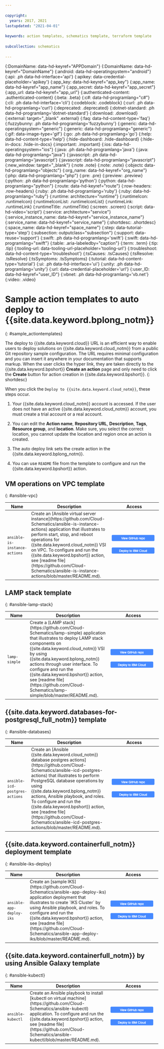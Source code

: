 ```yaml
---

copyright:
  years: 2017, 2021
lastupdated: "2021-04-01"

keywords: action templates, schematics template, terraform template

subcollection: schematics

---
```



{:DomainName: data-hd-keyref="APPDomain"}
{:DomainName: data-hd-keyref="DomainName"}
{:android: data-hd-operatingsystem="android"}
{:api: .ph data-hd-interface='api'}
{:apikey: data-credential-placeholder='apikey'}
{:app_key: data-hd-keyref="app_key"}
{:app_name: data-hd-keyref="app_name"}
{:app_secret: data-hd-keyref="app_secret"}
{:app_url: data-hd-keyref="app_url"}
{:authenticated-content: .authenticated-content}
{:beta: .beta}
{:c#: data-hd-programlang="c#"}
{:cli: .ph data-hd-interface='cli'}
{:codeblock: .codeblock}
{:curl: .ph data-hd-programlang='curl'}
{:deprecated: .deprecated}
{:dotnet-standard: .ph data-hd-programlang='dotnet-standard'}
{:download: .download}
{:external: target="_blank" .external}
{:faq: data-hd-content-type='faq'}
{:fuzzybunny: .ph data-hd-programlang='fuzzybunny'}
{:generic: data-hd-operatingsystem="generic"}
{:generic: data-hd-programlang="generic"}
{:gif: data-image-type='gif'}
{:go: .ph data-hd-programlang='go'}
{:help: data-hd-content-type='help'}
{:hide-dashboard: .hide-dashboard}
{:hide-in-docs: .hide-in-docs}
{:important: .important}
{:ios: data-hd-operatingsystem="ios"}
{:java: .ph data-hd-programlang='java'}
{:java: data-hd-programlang="java"}
{:javascript: .ph data-hd-programlang='javascript'}
{:javascript: data-hd-programlang="javascript"}
{:new_window: target="_blank"}
{:note .note}
{:note: .note}
{:objectc data-hd-programlang="objectc"}
{:org_name: data-hd-keyref="org_name"}
{:php: data-hd-programlang="php"}
{:pre: .pre}
{:preview: .preview}
{:python: .ph data-hd-programlang='python'}
{:python: data-hd-programlang="python"}
{:route: data-hd-keyref="route"}
{:row-headers: .row-headers}
{:ruby: .ph data-hd-programlang='ruby'}
{:ruby: data-hd-programlang="ruby"}
{:runtime: architecture="runtime"}
{:runtimeIcon: .runtimeIcon}
{:runtimeIconList: .runtimeIconList}
{:runtimeLink: .runtimeLink}
{:runtimeTitle: .runtimeTitle}
{:screen: .screen}
{:script: data-hd-video='script'}
{:service: architecture="service"}
{:service_instance_name: data-hd-keyref="service_instance_name"}
{:service_name: data-hd-keyref="service_name"}
{:shortdesc: .shortdesc}
{:space_name: data-hd-keyref="space_name"}
{:step: data-tutorial-type='step'}
{:subsection: outputclass="subsection"}
{:support: data-reuse='support'}
{:swift: .ph data-hd-programlang='swift'}
{:swift: data-hd-programlang="swift"}
{:table: .aria-labeledby="caption"}
{:term: .term}
{:tip: .tip}
{:tooling-url: data-tooling-url-placeholder='tooling-url'}
{:troubleshoot: data-hd-content-type='troubleshoot'}
{:tsCauses: .tsCauses}
{:tsResolve: .tsResolve}
{:tsSymptoms: .tsSymptoms}
{:tutorial: data-hd-content-type='tutorial'}
{:ui: .ph data-hd-interface='ui'}
{:unity: .ph data-hd-programlang='unity'}
{:url: data-credential-placeholder='url'}
{:user_ID: data-hd-keyref="user_ID"}
{:vbnet: .ph data-hd-programlang='vb.net'}
{:video: .video}




# Sample action templates to auto deploy to {{site.data.keyword.bplong_notm}}
{: #sample_actiontemplates}


The deploy to {{site.data.keyword.cloud}} URL is an efficient way to enable users to deploy solutions on {{site.data.keyword.cloud_notm}} from a public Git repository sample configuration. The URL requires minimal configuration and you can insert it anywhere in your documentation that supports markup. When the user clicks the hyper link, they are taken directly to the {{site.data.keyword.bpshort}} **Create an action** page and only need to click the **Create** button for action creation in {{site.data.keyword.bpshort}}.
{: shortdesc}

When you click the `Deploy to {{site.data.keyword.cloud_notm}}`, these steps occur.

  1. Your {{site.data.keyword.cloud_notm}} account is accessed. If the user does not have an active {{site.data.keyword.cloud_notm}} account, you must create a trial account or a real account.

  2. You can edit the **Action name**, **Repository URL**, **Description**, **Tags**, **Resource group**, and **location**. Make sure, you select the correct location, you cannot update the location and region once an action is created.

  3. The auto deploy link sets the create action in the {{site.data.keyword.bplong_notm}}. 

  4. You can use `README` file from the template to configure and run the {{site.data.keyword.bpshort}} action.


## VM operations on VPC template
{: #ansible-vpc}

<table>
   <thead>
    <th style="width:60px">Name</th>
    <th style="width:250px">Description</th>
    <th style="width:150px">Access</th>
  </thead>
  <tbody>
       <tr>
      <td><code>ansible-is-instance-actions</code></td>
      <td>Create an [Ansible virtual server instance](https://github.com/Cloud-Schematics/ansible-is-instance-actions) application that illustrates to perform start, stop, and reboot operations for {{site.data.keyword.cloud_notm}} VSI on VPC. To configure and run the {{site.data.keyword.bpshort}} action, see [readme file](https://github.com/Cloud-Schematics/ansible-is-instance-actions/blob/master/README.md).</td>
      <td> <img src="images/viewgithubrepo.png" usemap="#viewgithubimage_map">
<map name="viewgithubimage_map">
  <area alt="View GitHub repo" title="View GitHub repo" href="https://github.com/Cloud-Schematics/ansible-is-instance-actions" target="_blank" coords="3,1,140,20"shape="rect">
</map><br><br><img usemap="#deploybutton_map" src="images/autodeploy_button.png"><map name="images/deploybutton_map" alt="This image leads to create an action.">
  <area alt="Deploy to IBM Cloud" title="Deploy to IBM Cloud" href="https://cloud.ibm.com/schematics/actions/create?name=ansible-is-instance-actions&url=https://github.com/Cloud-Schematics/ansible-is-instance-actions" target="_blank" coords="1,3,139,20" shape="rect">
</map></td>
 </tr>
 </tbody>
 </table>


## LAMP stack template
{: #ansible-lamp-stack}

<table>
   <thead>
    <th style="width:60px">Name</th>
    <th style="width:250px">Description</th>
    <th style="width:150px">Access</th>
  </thead>
  <tbody>
     <tr>
      <td><code>lamp-simple</code></td>
      <td>Create a [LAMP stack](https://github.com/Cloud-Schematics/lamp-simple) application that illustrates to deploy LAMP stack components on {{site.data.keyword.cloud_notm}} VSI by using {{site.data.keyword.bplong_notm}} actions through user interface. To configure and run the {{site.data.keyword.bpshort}} action, see [readme file](https://github.com/Cloud-Schematics/lamp-simple/blob/master/README.md).</td>
      <td> <img src="images/viewgithubrepo.png" usemap="#viewgithubimage_map">
<map name="viewgithubimage_map">
  <area alt="View GitHub repo" title="View GitHub repo" href="https://github.com/Cloud-Schematics/lamp-simple" target="_blank" coords="3,1,140,20"  shape="rect">
</map><br><br><img usemap="#deploybutton_map" src="images/autodeploy_button.png"><map name="images/deploybutton_map" alt="This image leads to create an action.">
  <area alt="Deploy to IBM Cloud" title="Deploy to IBM Cloud" href="https://cloud.ibm.com/schematics/actions/create?name=lamp-simple&url=https://github.com/Cloud-Schematics/lamp-simple" target="_blank" coords="1,3,139,20"  shape="rect"></map></td>
 </tr>
 </tbody>
 </table>


## {{site.data.keyword.databases-for-postgresql_full_notm}} template
{: #ansible-databases}

<table>
   <thead>
    <th style="width:60px">Name</th>
    <th style="width:250px">Description</th>
    <th style="width:150px">Access</th>
  </thead>
  <tbody>
     <tr>
      <td><code>ansible-icd-postgres-actions</code></td>
      <td>Create an [Ansible {{site.data.keyword.cloud_notm}} database postgres actions](https://github.com/Cloud-Schematics/ansible-icd-postgres-actions) that illustrates to perform PostgreSQL database operations by using {{site.data.keyword.bplong_notm}} actions, Ansible playbook, and roles. To configure and run the {{site.data.keyword.bpshort}} action, see [readme file](https://github.com/Cloud-Schematics/ansible-icd-postgres-actions/blob/master/README.md).</td>
      <td> <img src="images/viewgithubrepo.png" usemap="#viewgithubimage_map">
<map name="viewgithubimage_map">
  <area alt="View GitHub repo" title="View GitHub repo" href="https://github.com/Cloud-Schematics/ansible-icd-postgres-actions" target="_blank" coords="3,1,140,20"  shape="rect">
</map><br><br><img usemap="#deploybutton_map" src="images/autodeploy_button.png"><map name="deploybutton_map" alt="This image leads to create an action.">
  <area alt="Deploy to IBM Cloud" title="Deploy to IBM Cloud" href="https://cloud.ibm.com/schematics/actions/create?name=lamp-simple&url=https://github.com/Cloud-Schematics/ansible-icd-postgres-actions" target="_blank" coords="1,3,139,20" shape="rect"></map></td>
 </tr>
 </tbody>
 </table>


## {{site.data.keyword.containerfull_notm}} deployment template
{: #ansible-iks-deploy}

<table>
   <thead>
    <th style="width:60px">Name</th>
    <th style="width:250px">Description</th>
    <th style="width:150px">Access</th>
  </thead>
  <tbody>
       <tr>
      <td><code>ansible-app-deploy-iks</code></td>
      <td>Create an [sample IKS](https://github.com/Cloud-Schematics/ansible-app-deploy-iks) application deployment that illustrates to create `IKS Cluster` by using Ansible playbook, and roles. To configure and run the {{site.data.keyword.bpshort}} action, see [readme file](https://github.com/Cloud-Schematics/ansible-app-deploy-iks/blob/master/README.md).</td>
      <td><img src="images/viewgithubrepo.png" usemap="#viewgithubimage_map">
<map name="viewgithubimage_map">
  <area alt="View GitHub repo" title="View GitHub repo" href="https://github.com/Cloud-Schematics/ansible-app-deploy-iks" target="_blank" coords="3,1,140,20"  shape="rect">
</map><br><br><img usemap="#deploybutton_map" src="images/autodeploy_button.png"><map name="deploybutton_map" alt="This image leads to create an action.">
  <area alt="Deploy to IBM Cloud" title="Deploy to IBM Cloud" href="https://cloud.ibm.com/schematics/actions/create?name=ansible-app-deploy-iks&url=https://github.com/Cloud-Schematics/ansible-app-deploy-iks" target="_blank" coords="1,3,139,20"  shape="rect"></map></td>
 </tr>
 </tbody>
 </table>

## {{site.data.keyword.containerfull_notm}} by using Ansible Galaxy template
{: #ansible-kubectl}

<table>
   <thead>
    <th style="width:60px">Name</th>
    <th style="width:250px">Description</th>
    <th style="width:150px">Access</th>
  </thead>
  <tbody>
  </tr>
       <tr>
      <td><code>ansible-kubectl</code></td>
      <td>Create an Ansible playbook to install [kubectl on virtual machine](https://github.com/Cloud-Schematics/ansible-kubectl) application. To configure and run the {{site.data.keyword.bpshort}} action, see [readme file](https://github.com/Cloud-Schematics/ansible-kubectl/blob/master/README.md).</td>
      <td> <img src="images/viewgithubrepo.png" usemap="#viewgithubimage_map">
<map name="viewgithubimage_map">
  <area alt="View GitHub repo" title="View GitHub repo" href="https://github.com/Cloud-Schematics/ansible-kubectl" target="_blank" coords="3,1,140,20"  shape="rect">
</map><br><br><img usemap="#deploybutton_map" src="images/autodeploy_button.png"><map name="deploybutton_map" alt="This image leads to create an action.">
  <area alt="Deploy to IBM Cloud" title="Deploy to IBM Cloud" href="https://cloud.ibm.com/schematics/actions/create?name=ansible-kubectl&url=https://github.com/Cloud-Schematics/ansible-kubectl" target="_blank" coords="1,3,139,20"  shape="rect"></map></td>
 </tr>
  </tbody>
  </table>

